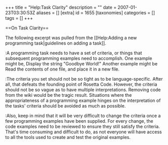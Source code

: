 +++
title = "Help:Task Clarity"
description = ""
date = 2007-01-23T03:30:53Z
aliases = []
[extra]
id = 1655
[taxonomies]
categories = []
tags = []
+++

==On Task Clarity==

The following excerpt was pulled from the [[Help:Adding a new programming task|guidelines on adding a task]].

:A programming task needs to have a set of criteria, or things that subsequent programming examples need to accomplish. One example might be, Display the string "Goodbye World!" Another example might be Read the contents of one file, and place it in a new file.

:The criteria you set should not be so tight as to be language-specific. After all, that defeats the founding point of Rosetta Code. However, the criteria should not be so vague as to have multiple interpretations. Removing code from the wiki would be the tragic result. Situations where the appropriateness of a programming example hinges on the interpretation of the tasks' criteria should be avoided as much as possible.

:Also, keep in mind that it will be very difficult to change the criteria once a few programming examples have been supplied. For every change, the code examples need to be reviewed to ensure they still satisfy the criteria. That's time consuming and difficult to do, as not everyone will have access to all the tools used to create and test the original examples.

